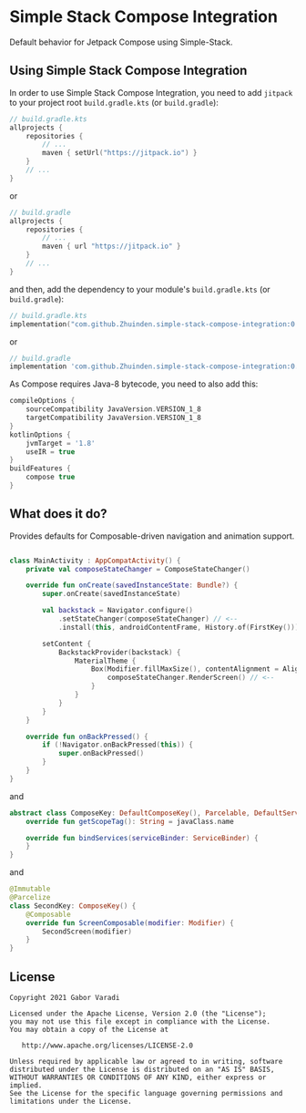 # Simple Stack Compose Integration

Default behavior for Jetpack Compose using Simple-Stack.

## Using Simple Stack Compose Integration

In order to use Simple Stack Compose Integration, you need to add `jitpack` to your project root `build.gradle.kts`
(or `build.gradle`):

``` kotlin
// build.gradle.kts
allprojects {
    repositories {
        // ...
        maven { setUrl("https://jitpack.io") }
    }
    // ...
}
```

or

``` groovy
// build.gradle
allprojects {
    repositories {
        // ...
        maven { url "https://jitpack.io" }
    }
    // ...
}
```

and then, add the dependency to your module's `build.gradle.kts` (or `build.gradle`):

``` kotlin
// build.gradle.kts
implementation("com.github.Zhuinden.simple-stack-compose-integration:0.1.0")
```

or

``` groovy
// build.gradle
implementation 'com.github.Zhuinden.simple-stack-compose-integration:0.1.0'
```

As Compose requires Java-8 bytecode, you need to also add this:

``` groovy
compileOptions {
    sourceCompatibility JavaVersion.VERSION_1_8
    targetCompatibility JavaVersion.VERSION_1_8
}
kotlinOptions {
    jvmTarget = '1.8'
    useIR = true
}
buildFeatures {
    compose true
}
```

## What does it do?

Provides defaults for Composable-driven navigation and animation support.

``` kotlin

class MainActivity : AppCompatActivity() {
    private val composeStateChanger = ComposeStateChanger()

    override fun onCreate(savedInstanceState: Bundle?) {
        super.onCreate(savedInstanceState)

        val backstack = Navigator.configure()
            .setStateChanger(composeStateChanger) // <--
            .install(this, androidContentFrame, History.of(FirstKey()))

        setContent {
            BackstackProvider(backstack) {
                MaterialTheme {
                    Box(Modifier.fillMaxSize(), contentAlignment = Alignment.Center) {
                        composeStateChanger.RenderScreen() // <--
                    }
                }
            }
        }
    }

    override fun onBackPressed() {
        if (!Navigator.onBackPressed(this)) {
            super.onBackPressed()
        }
    }
}
```

and

``` kotlin
abstract class ComposeKey: DefaultComposeKey(), Parcelable, DefaultServiceProvider.HasServices {
    override fun getScopeTag(): String = javaClass.name

    override fun bindServices(serviceBinder: ServiceBinder) {
    }
}
```

and

``` kotlin
@Immutable
@Parcelize
class SecondKey: ComposeKey() {
    @Composable
    override fun ScreenComposable(modifier: Modifier) {
        SecondScreen(modifier)
    }
}
```

## License

    Copyright 2021 Gabor Varadi

    Licensed under the Apache License, Version 2.0 (the "License");
    you may not use this file except in compliance with the License.
    You may obtain a copy of the License at

       http://www.apache.org/licenses/LICENSE-2.0

    Unless required by applicable law or agreed to in writing, software
    distributed under the License is distributed on an "AS IS" BASIS,
    WITHOUT WARRANTIES OR CONDITIONS OF ANY KIND, either express or implied.
    See the License for the specific language governing permissions and
    limitations under the License.
